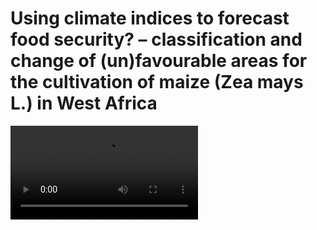 # Using climate indices to forecast food security? – classification and change of (un)favourable areas for the cultivation of maize (Zea mays L.) in West Africa


![Maize_Area_Change](https://github.com/JonnyReGIF/Classification-and-change-of-favourable-areas-of-maize-in-West-Africa/blob/main/TPD_GIF_2021_2100_9.mp4)
